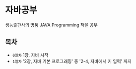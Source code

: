 # 자바공부

생능출판사의 명품 JAVA Programming 책을 공부

## 목차

- `0일차` 1장, 자바 시작
- `1일차` '2장, 자바 기본 프로그래밍' 중 '2-4, 자바에서 키 입력' 까지
